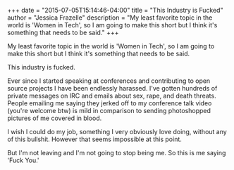 +++
date = "2015-07-05T15:14:46-04:00"
title = "This Industry is Fucked"
author = "Jessica Frazelle"
description = "My least favorite topic in the world is 'Women in Tech', so I am going to make this short but I think it's something that needs to be said."
+++

My least favorite topic in the world is 'Women in Tech', so I am going to make this short but I think it's something that needs to be said.

This industry is fucked.

Ever since I started speaking at conferences and contributing to open source projects I have been endlessly harassed. I've gotten hundreds of private messages on IRC and emails about sex, rape, and death threats. People emailing me saying they jerked off to my conference talk video (you're welcome btw) is mild in comparison to sending photoshopped pictures of me covered in blood.

I wish I could do my job, something I very obviously love doing, without any of this bullshit. However that seems impossible at this point.

But I'm not leaving and I'm not going to stop being me. So this is me saying 'Fuck You.'
